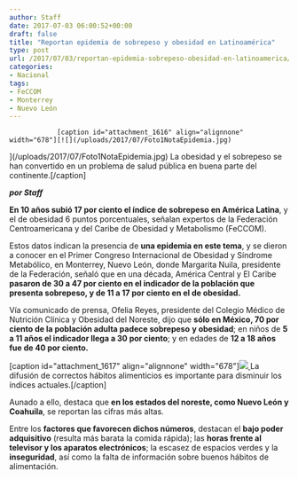 ```yaml
---
author: Staff
date: 2017-07-03 06:00:52+00:00
draft: false
title: "Reportan epidemia de sobrepeso y obesidad en Latinoamérica"
type: post
url: /2017/07/03/reportan-epidemia-sobrepeso-obesidad-en-latinoamerica/
categories:
- Nacional
tags:
- FeCCOM
- Monterrey
- Nuevo León
---
```



				[caption id="attachment_1616" align="alignnone" width="678"][![](/uploads/2017/07/Foto1NotaEpidemia.jpg)
](/uploads/2017/07/Foto1NotaEpidemia.jpg) La obesidad y el sobrepeso se han convertido en un problema de salud pública en buena parte del continente.[/caption]

_**por Staff**_

**En 10 años subió 17 por ciento el índice de sobrepeso en América Latina**, y el de obesidad 6 puntos porcentuales, señalan expertos de la Federación Centroamericana y del Caribe de Obesidad y Metabolismo (FeCCOM).

Estos datos indican la presencia de **una epidemia en este tema**, y se dieron a conocer en el Primer Congreso Internacional de Obesidad y Síndrome Metabólico, en Monterrey, Nuevo León, donde Margarita Nuila, presidente de la Federación, señaló que en una década, América Central y El Caribe **pasaron de 30 a 47 por ciento en el indicador de la población que presenta sobrepeso, y de 11 a 17 por ciento en el de obesidad.**

Vía comunicado de prensa, Ofelia Reyes, presidente del Colegio Médico de Nutrición Clínica y Obesidad del Noreste, dijo que **sólo en México, 70 por ciento de la población adulta padece sobrepeso** **y obesidad**; en niños de **5 a 11 años el indicador llega a 30 por ciento**; y en edades de **12 a 18 años fue de 40 por ciento.**

[caption id="attachment_1617" align="alignnone" width="678"][![](/uploads/2017/07/Foto2NotaEpidemia.jpg)
](/uploads/2017/07/Foto2NotaEpidemia.jpg) La difusión de correctos hábitos alimenticios es importante para disminuir los índices actuales.[/caption]

Aunado a ello, destaca que **en los estados del noreste, como Nuevo León y Coahuila**, se reportan las cifras más altas.

Entre los **factores que favorecen dichos números**, destacan el **bajo poder adquisitivo** (resulta más barata la comida rápida); las **horas frente al televisor y los aparatos electrónicos**; la escasez de espacios verdes y la **inseguridad**, así como la falta de información sobre buenos hábitos de alimentación.		
